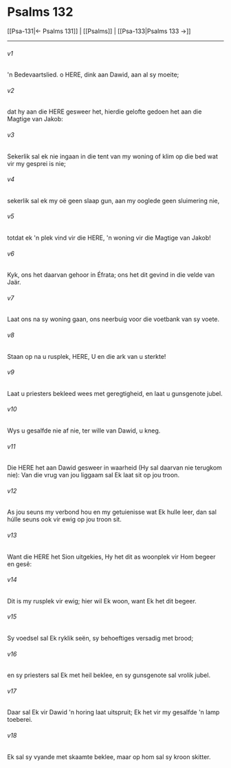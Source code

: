 # Psalms 132

[[Psa-131|← Psalms 131]] | [[Psalms]] | [[Psa-133|Psalms 133 →]]
***

###### v1
'n Bedevaartslied. o HERE, dink aan Dawid, aan al sy moeite; 
###### v2
dat hy aan die HERE gesweer het, hierdie gelofte gedoen het aan die Magtige van Jakob: 
###### v3
Sekerlik sal ek nie ingaan in die tent van my woning of klim op die bed wat vir my gesprei is nie; 
###### v4
sekerlik sal ek my oë geen slaap gun, aan my ooglede geen sluimering nie, 
###### v5
totdat ek 'n plek vind vir die HERE, 'n woning vir die Magtige van Jakob! 
###### v6
Kyk, ons het daarvan gehoor in Éfrata; ons het dit gevind in die velde van Jaär. 
###### v7
Laat ons na sy woning gaan, ons neerbuig voor die voetbank van sy voete. 
###### v8
Staan op na u rusplek, HERE, U en die ark van u sterkte! 
###### v9
Laat u priesters bekleed wees met geregtigheid, en laat u gunsgenote jubel. 
###### v10
Wys u gesalfde nie af nie, ter wille van Dawid, u kneg. 
###### v11
Die HERE het aan Dawid gesweer in waarheid (Hy sal daarvan nie terugkom nie): Van die vrug van jou liggaam sal Ek laat sit op jou troon. 
###### v12
As jou seuns my verbond hou en my getuienisse wat Ek hulle leer, dan sal húlle seuns ook vir ewig op jou troon sit. 
###### v13
Want die HERE het Sion uitgekies, Hy het dit as woonplek vir Hom begeer en gesê: 
###### v14
Dit is my rusplek vir ewig; hier wil Ek woon, want Ek het dit begeer. 
###### v15
Sy voedsel sal Ek ryklik seën, sy behoeftiges versadig met brood; 
###### v16
en sy priesters sal Ek met heil beklee, en sy gunsgenote sal vrolik jubel. 
###### v17
Daar sal Ek vir Dawid 'n horing laat uitspruit; Ek het vir my gesalfde 'n lamp toeberei. 
###### v18
Ek sal sy vyande met skaamte beklee, maar op hom sal sy kroon skitter. 

